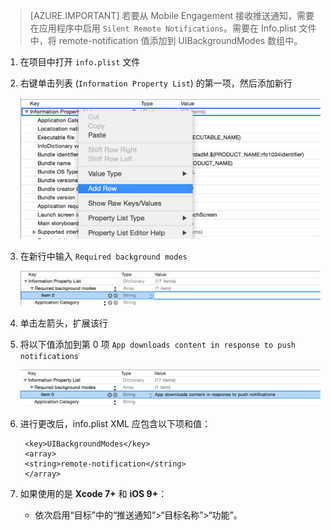 > [AZURE.IMPORTANT] 若要从 Mobile Engagement 接收推送通知，需要在应用程序中启用 `Silent Remote Notifications`。需要在 Info.plist 文件中，将 remote-notification 值添加到 UIBackgroundModes 数组中。

1. 在项目中打开 `info.plist` 文件
2. 右键单击列表 (`Information Property List`) 的第一项，然后添加新行

	![](./media/mobile-engagement-ios-silent-push/xcode-plist-add-silent-push1.png)

3. 在新行中输入 `Required background modes`

	![](./media/mobile-engagement-ios-silent-push/xcode-plist-add-silent-push2.png)

4. 单击左箭头，扩展该行
5. 将以下值添加到第 0 项 `App downloads content in response to push notifications`

	![](./media/mobile-engagement-ios-silent-push/xcode-plist-add-silent-push3.png)

6. 进行更改后，info.plist XML 应包含以下项和值：

	    <key>UIBackgroundModes</key>
	    <array>
	    <string>remote-notification</string>
	    </array>

7. 如果使用的是 **Xcode 7+** 和 **iOS 9+**：
	- 依次启用“目标”中的“推送通知”>“目标名称”>“功能”。

<!---HONumber=AcomDC_0921_2016-->